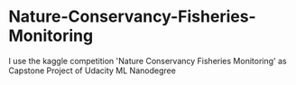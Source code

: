 # Nature-Conservancy-Fisheries-Monitoring
I use the kaggle competition 'Nature Conservancy Fisheries Monitoring' as Capstone Project of Udacity ML Nanodegree
